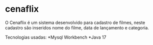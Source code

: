 # cenaflix
O Cenaflix é um sistema desenvolvido para cadastro de filmes, neste cadastro são inseridos nome do filme, data de lançamento e categoria.

Tecnologias usadas:
 *Mysql Workbench
 *Java 17
 